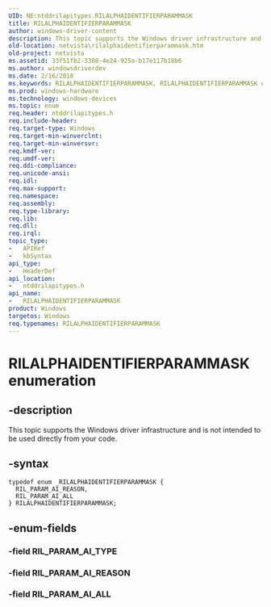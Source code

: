 ```yaml
---
UID: NE:ntddrilapitypes.RILALPHAIDENTIFIERPARAMMASK
title: RILALPHAIDENTIFIERPARAMMASK
author: windows-driver-content
description: This topic supports the Windows driver infrastructure and is not intended to be used directly from your code.
old-location: netvista\rilalphaidentifierparammask.htm
old-project: netvista
ms.assetid: 33f51fb2-3308-4e24-925a-b17e117b18b6
ms.author: windowsdriverdev
ms.date: 2/16/2018
ms.keywords: RILALPHAIDENTIFIERPARAMMASK, RILALPHAIDENTIFIERPARAMMASK enumeration [Network Drivers Starting with Windows Vista], RIL_PARAM_AI_ALL, RIL_PARAM_AI_REASON, netvista.rilalphaidentifierparammask, ntddrilapitypes/RILALPHAIDENTIFIERPARAMMASK, ntddrilapitypes/RIL_PARAM_AI_ALL, ntddrilapitypes/RIL_PARAM_AI_REASON
ms.prod: windows-hardware
ms.technology: windows-devices
ms.topic: enum
req.header: ntddrilapitypes.h
req.include-header: 
req.target-type: Windows
req.target-min-winverclnt: 
req.target-min-winversvr: 
req.kmdf-ver: 
req.umdf-ver: 
req.ddi-compliance: 
req.unicode-ansi: 
req.idl: 
req.max-support: 
req.namespace: 
req.assembly: 
req.type-library: 
req.lib: 
req.dll: 
req.irql: 
topic_type:
-	APIRef
-	kbSyntax
api_type:
-	HeaderDef
api_location:
-	ntddrilapitypes.h
api_name:
-	RILALPHAIDENTIFIERPARAMMASK
product: Windows
targetos: Windows
req.typenames: RILALPHAIDENTIFIERPARAMMASK
---
```


# RILALPHAIDENTIFIERPARAMMASK enumeration


## -description


This topic supports the Windows driver infrastructure and is not intended to be used directly from your code.


## -syntax


````
typedef enum _RILALPHAIDENTIFIERPARAMMASK { 
  RIL_PARAM_AI_REASON,
  RIL_PARAM_AI_ALL
} RILALPHAIDENTIFIERPARAMMASK;
````


## -enum-fields




### -field RIL_PARAM_AI_TYPE


### -field RIL_PARAM_AI_REASON


### -field RIL_PARAM_AI_ALL

